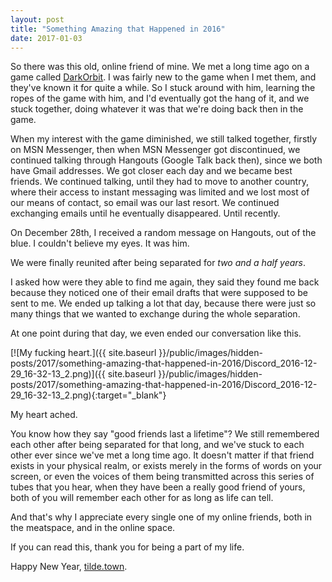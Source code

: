 ```yaml
---
layout: post
title: "Something Amazing that Happened in 2016"
date: 2017-01-03
---
```


So there was this old, online friend of mine. We met a long time ago on a game called [DarkOrbit](http://www.darkorbit.co.uk/). I was fairly new to the game when I met them, and they've known it for quite a while. So I stuck around with him, learning the ropes of the game with him, and I'd eventually got the hang of it, and we stuck together, doing whatever it was that we're doing back then in the game.

When my interest with the game diminished, we still talked together, firstly on MSN Messenger, then when MSN Messenger got discontinued, we continued talking through Hangouts (Google Talk back then), since we both have Gmail addresses. We got closer each day and we became best friends. We continued talking, until they had to move to another country, where their access to instant messaging was limited and we lost most of our means of contact, so email was our last resort. We continued exchanging emails until he eventually disappeared. Until recently.

On December 28th, I received a random message on Hangouts, out of the blue. I couldn't believe my eyes. It was him.

We were finally reunited after being separated for *two and a half years*.

I asked how were they able to find me again, they said they found me back because they noticed one of their email drafts that were supposed to be sent to me. We ended up talking a lot that day, because there were just so many things that we wanted to exchange during the whole separation.

At one point during that day, we even ended our conversation like this.

[![My fucking heart.]({{ site.baseurl }}/public/images/hidden-posts/2017/something-amazing-that-happened-in-2016/Discord_2016-12-29_16-32-13_2.png)]({{ site.baseurl }}/public/images/hidden-posts/2017/something-amazing-that-happened-in-2016/Discord_2016-12-29_16-32-13_2.png){:target="_blank"}

My heart ached.

You know how they say "good friends last a lifetime"? We still remembered each other after being separated for that long, and we've stuck to each other ever since we've met a long time ago. It doesn't matter if that friend exists in your physical realm, or exists merely in the forms of words on your screen, or even the voices of them being transmitted across this series of tubes that you hear, when they have been a really good friend of yours, both of you will remember each other for as long as life can tell.

And that's why I appreciate every single one of my online friends, both in the meatspace, and in the online space.

If you can read this, thank you for being a part of my life.

Happy New Year, [tilde.town](https://tilde.town).

